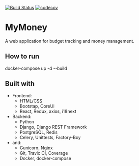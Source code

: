 [![Build Status](https://travis-ci.com/prog-serhii/MyMoney_v2.svg?branch=main)](https://travis-ci.com/prog-serhii/MyMoney_v2)
[![codecov](https://codecov.io/gh/prog-serhii/MyMoney_v2/branch/main/graph/badge.svg)](https://codecov.io/gh/prog-serhii/MyMoney_v2)

# MyMoney
A web application for budget tracking and money management.

## How to run
docker-compose up -d --build


## Built with
* Frontend:
    - HTML/CSS
    - Bootstap, CoreUI
    - React, Redux, axios, i18next
* Backend: 
    - Python
    - Django, Django REST Framework
    - PostgreSQL, Redis
    - Celery, Unittests, Factory-Boy
* and:
    - Gunicorn, Nginx
    - Git, Travic CI, Coverage 
    - Docker, docker-compose 